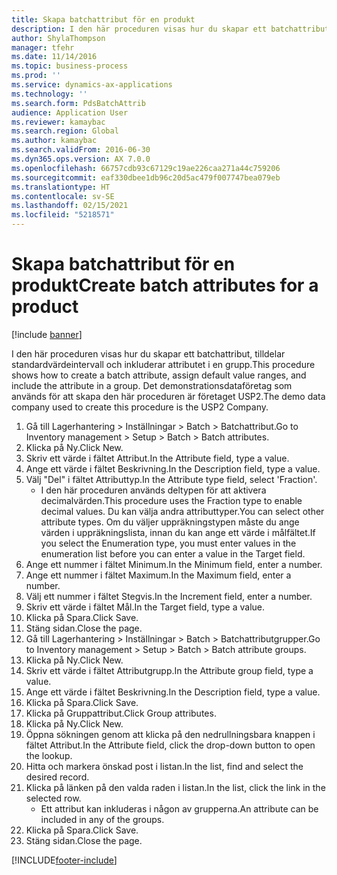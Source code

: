 ```yaml
---
title: Skapa batchattribut för en produkt
description: I den här proceduren visas hur du skapar ett batchattribut, tilldelar standardvärdeintervall och inkluderar attributet i en grupp.
author: ShylaThompson
manager: tfehr
ms.date: 11/14/2016
ms.topic: business-process
ms.prod: ''
ms.service: dynamics-ax-applications
ms.technology: ''
ms.search.form: PdsBatchAttrib
audience: Application User
ms.reviewer: kamaybac
ms.search.region: Global
ms.author: kamaybac
ms.search.validFrom: 2016-06-30
ms.dyn365.ops.version: AX 7.0.0
ms.openlocfilehash: 66757cdb93c67129c19ae226caa271a44c759206
ms.sourcegitcommit: eaf330dbee1db96c20d5ac479f007747bea079eb
ms.translationtype: HT
ms.contentlocale: sv-SE
ms.lasthandoff: 02/15/2021
ms.locfileid: "5218571"
---
```

# <a name="create-batch-attributes-for-a-product"></a><span data-ttu-id="95215-103">Skapa batchattribut för en produkt</span><span class="sxs-lookup"><span data-stu-id="95215-103">Create batch attributes for a product</span></span>

[!include [banner](../../includes/banner.md)]

<span data-ttu-id="95215-104">I den här proceduren visas hur du skapar ett batchattribut, tilldelar standardvärdeintervall och inkluderar attributet i en grupp.</span><span class="sxs-lookup"><span data-stu-id="95215-104">This procedure shows how to create a batch attribute, assign default value ranges, and include the attribute in a group.</span></span> <span data-ttu-id="95215-105">Det demonstrationsdataföretag som används för att skapa den här proceduren är företaget USP2.</span><span class="sxs-lookup"><span data-stu-id="95215-105">The demo data company used to create this procedure is the USP2 Company.</span></span>

1. <span data-ttu-id="95215-106">Gå till Lagerhantering > Inställningar > Batch > Batchattribut.</span><span class="sxs-lookup"><span data-stu-id="95215-106">Go to Inventory management > Setup > Batch > Batch attributes.</span></span>
2. <span data-ttu-id="95215-107">Klicka på Ny.</span><span class="sxs-lookup"><span data-stu-id="95215-107">Click New.</span></span>
3. <span data-ttu-id="95215-108">Skriv ett värde i fältet Attribut.</span><span class="sxs-lookup"><span data-stu-id="95215-108">In the Attribute field, type a value.</span></span>
4. <span data-ttu-id="95215-109">Ange ett värde i fältet Beskrivning.</span><span class="sxs-lookup"><span data-stu-id="95215-109">In the Description field, type a value.</span></span>
5. <span data-ttu-id="95215-110">Välj "Del" i fältet Attributtyp.</span><span class="sxs-lookup"><span data-stu-id="95215-110">In the Attribute type field, select 'Fraction'.</span></span>
    * <span data-ttu-id="95215-111">I den här proceduren används deltypen för att aktivera decimalvärden.</span><span class="sxs-lookup"><span data-stu-id="95215-111">This procedure uses the Fraction type to enable decimal values.</span></span> <span data-ttu-id="95215-112">Du kan välja andra attributtyper.</span><span class="sxs-lookup"><span data-stu-id="95215-112">You can select other attribute types.</span></span> <span data-ttu-id="95215-113">Om du väljer uppräkningstypen måste du ange värden i uppräkningslista, innan du kan ange ett värde i målfältet.</span><span class="sxs-lookup"><span data-stu-id="95215-113">If you select the Enumeration type, you must enter values in the enumeration list before you can enter a value in the Target field.</span></span>  
6. <span data-ttu-id="95215-114">Ange ett nummer i fältet Minimum.</span><span class="sxs-lookup"><span data-stu-id="95215-114">In the Minimum field, enter a number.</span></span>
7. <span data-ttu-id="95215-115">Ange ett nummer i fältet Maximum.</span><span class="sxs-lookup"><span data-stu-id="95215-115">In the Maximum field, enter a number.</span></span>
8. <span data-ttu-id="95215-116">Välj ett nummer i fältet Stegvis.</span><span class="sxs-lookup"><span data-stu-id="95215-116">In the Increment field, enter a number.</span></span>
9. <span data-ttu-id="95215-117">Skriv ett värde i fältet Mål.</span><span class="sxs-lookup"><span data-stu-id="95215-117">In the Target field, type a value.</span></span>
10. <span data-ttu-id="95215-118">Klicka på Spara.</span><span class="sxs-lookup"><span data-stu-id="95215-118">Click Save.</span></span>
11. <span data-ttu-id="95215-119">Stäng sidan.</span><span class="sxs-lookup"><span data-stu-id="95215-119">Close the page.</span></span>
12. <span data-ttu-id="95215-120">Gå till Lagerhantering > Inställningar > Batch > Batchattributgrupper.</span><span class="sxs-lookup"><span data-stu-id="95215-120">Go to Inventory management > Setup > Batch > Batch attribute groups.</span></span>
13. <span data-ttu-id="95215-121">Klicka på Ny.</span><span class="sxs-lookup"><span data-stu-id="95215-121">Click New.</span></span>
14. <span data-ttu-id="95215-122">Skriv ett värde i fältet Attributgrupp.</span><span class="sxs-lookup"><span data-stu-id="95215-122">In the Attribute group field, type a value.</span></span>
15. <span data-ttu-id="95215-123">Ange ett värde i fältet Beskrivning.</span><span class="sxs-lookup"><span data-stu-id="95215-123">In the Description field, type a value.</span></span>
16. <span data-ttu-id="95215-124">Klicka på Spara.</span><span class="sxs-lookup"><span data-stu-id="95215-124">Click Save.</span></span>
17. <span data-ttu-id="95215-125">Klicka på Gruppattribut.</span><span class="sxs-lookup"><span data-stu-id="95215-125">Click Group attributes.</span></span>
18. <span data-ttu-id="95215-126">Klicka på Ny.</span><span class="sxs-lookup"><span data-stu-id="95215-126">Click New.</span></span>
19. <span data-ttu-id="95215-127">Öppna sökningen genom att klicka på den nedrullningsbara knappen i fältet Attribut.</span><span class="sxs-lookup"><span data-stu-id="95215-127">In the Attribute field, click the drop-down button to open the lookup.</span></span>
20. <span data-ttu-id="95215-128">Hitta och markera önskad post i listan.</span><span class="sxs-lookup"><span data-stu-id="95215-128">In the list, find and select the desired record.</span></span>
21. <span data-ttu-id="95215-129">Klicka på länken på den valda raden i listan.</span><span class="sxs-lookup"><span data-stu-id="95215-129">In the list, click the link in the selected row.</span></span>
    * <span data-ttu-id="95215-130">Ett attribut kan inkluderas i någon av grupperna.</span><span class="sxs-lookup"><span data-stu-id="95215-130">An attribute can be included in any of the groups.</span></span>  
22. <span data-ttu-id="95215-131">Klicka på Spara.</span><span class="sxs-lookup"><span data-stu-id="95215-131">Click Save.</span></span>
23. <span data-ttu-id="95215-132">Stäng sidan.</span><span class="sxs-lookup"><span data-stu-id="95215-132">Close the page.</span></span>



[!INCLUDE[footer-include](../../../includes/footer-banner.md)]